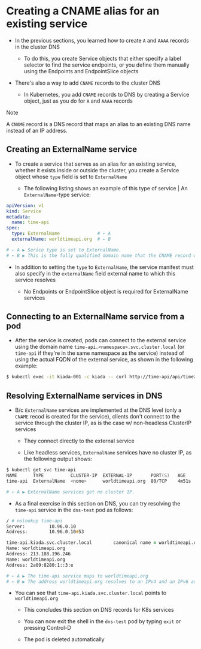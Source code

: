 # Creating a CNAME alias for an existing service

* In the previous sections, you learned how to create `A` and `AAAA` records in the cluster DNS

  * To do this, you create Service objects that either specify a label selector to find the service endpoints, or you define them manually using the Endpoints and EndpointSlice objects

* There's also a way to add `CNAME` records to the cluster DNS

  * In Kubernetes, you add `CNAME` records to DNS by creating a Service object, just as you do for `A` and `AAAA` records

> [!NOTE]
> 
> A `CNAME` record is a DNS record that maps an alias to an existing DNS name instead of an IP address.

## Creating an ExternalName service

* To create a service that serves as an alias for an existing service, whether it exists inside or outside the cluster, you create a Service object whose `type` field is set to `ExternalName`

  * The following listing shows an example of this type of service | An `ExternalName`-type service:

```yaml
apiVersion: v1
kind: Service
metadata:
  name: time-api
spec:
  type: ExternalName              # ← A
  externalName: worldtimeapi.org  # ← B

# ← A ▶︎ Serice type is set to ExternalName.
# ← B ▶︎ This is the fully qualified domain name that the CNAME record will point to.
```

* In addition to setting the `type` to `ExternalName`, the service manifest must also specify in the `externalName` field external name to which this service resolves

  * No Endpoints or EndpointSlice object is required for ExternalName services

## Connecting to an ExternalName service from a pod

* After the service is created, pods can connect to the external service using the domain name `time-api.<namespace>.svc.cluster.local` (or `time-api` if they're in the same namespace as the service) instead of using the actual FQDN of the external service, as shown in the following example:

```zsh
$ kubectl exec -it kiada-001 -c kiada -- curl http://time-api/api/timezone/CET
```

## Resolving ExternalName services in DNS

* B/c `ExternalName` services are implemented at the DNS level (only a `CNAME` recod is created for the service), clients don't connect to the service through the cluster IP, as is the case w/ non-headless ClusterIP services

  * They connect directly to the external service

  * Like headless services, `ExternalName` services have no cluster IP, as the following output shows:

```zsh
$ kubectl get svc time-api
NAME      TYPE          CLUSTER-IP  EXTERNAL-IP       PORT(S)   AGE
time-api  ExternalName  <none>      worldtimeapi.org  80/TCP    4m51s   # ← A

# ← A ▶︎ ExternalName services get no cluster IP.
```

* As a final exercise in this section on DNS, you can try resolving the `time-api` service in the `dns-test` pod as follows:

```zsh
/ # nslookup time-api
Server:         10.96.0.10
Address:        10.96.0.10#53

time-api.kiada.svc.cluster.local        canonical name = worldtimeapi.org.  # ← A
Name: worldtimeapi.org                                                      # ← B
Address: 213.188.196.246                                                    # ← B
Name: worldtimeapi.org                                                      # ← B
Address: 2a09:8280:1::3:e                                                   # ← B

# ← A ▶︎ The time-api service maps to worldtimeapi.org
# ← B ▶︎ The address worldtimeapi.org resolves to an IPv4 and an IPv6 address.
```

* You can see that `time-api.kiada.svc.cluster.local` points to `worldtimeapi.org`

  * This concludes this section on DNS records for K8s services

  * You can now exit the shell in the `dns-test` pod by typing `exit` or pressing Control-D

  * The pod is deleted automatically
